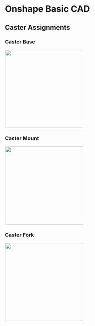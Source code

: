 # Onshape Basic CAD

## Caster Assignments

### Caster Base

<img src="https://github.com/hnovak94/Onshape_BasicCAD/blob/master/media/caster_base_pic.png" height="250">

### Caster Mount

<img src= "https://github.com/hnovak94/Onshape_BasicCAD/blob/master/media/caster_mount_pic.png" height ="250">

### Caster Fork

<img src= "https://github.com/hnovak94/Onshape_BasicCAD/blob/master/media/caster_fork_pic.png" height= "250">
